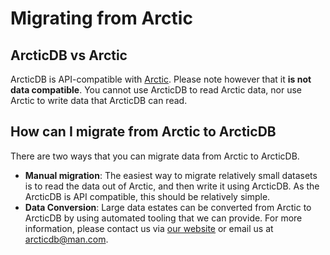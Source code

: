 # Migrating from Arctic

## ArcticDB vs Arctic

ArcticDB is API-compatible with [Arctic](https://github.com/man-group/arctic). Please note however that it **is not data compatible**. You cannot use ArcticDB to read Arctic data, nor use Arctic to write data that ArcticDB can read.

## How can I migrate from Arctic to ArcticDB

There are two ways that you can migrate data from Arctic to ArcticDB.

* **Manual migration**: The easiest way to migrate relatively small datasets is to read the data out of Arctic, and then write it using ArcticDB. As the ArcticDB is API compatible, this should be relatively simple.
* **Data Conversion**: Large data estates can be converted from Arctic to ArcticDB by using automated tooling that we can provide. For more information, please contact us via [our website](http://arcticdb.io) or email us at arcticdb@man.com. 